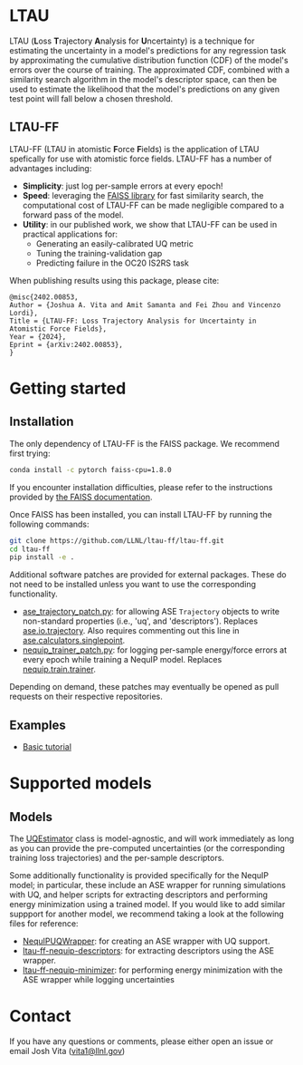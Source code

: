 # LTAU
LTAU (**L**oss **T**rajectory **A**nalysis for **U**ncertainty) is a technique for estimating the uncertainty in a model's predictions for any regression task
by approximating the cumulative distribution function (CDF) of the model's errors
over the course of training. The approximated CDF, combined with a similarity
search algorithm in the model's descriptor space, can then be used to estimate the
likelihood that the model's predictions on any given test point will fall below
a chosen threshold.

## LTAU-FF
LTAU-FF (LTAU in atomistic **F**orce
**F**ields) is the application of LTAU spefically for use with atomistic force fields. LTAU-FF has a number of advantages including:
* **Simplicity**: just log per-sample errors at every epoch!
* **Speed**: leveraging the [FAISS library](https://github.com/facebookresearch/faiss) for fast similarity search,
    the computational cost of LTAU-FF can be made negligible compared to a forward pass
    of the model.
* **Utility**: in our published work, we show that LTAU-FF can be used in practical applications for:
  * Generating an easily-calibrated UQ metric
  * Tuning the training-validation gap
  * Predicting failure in the OC20 IS2RS task

When publishing results using this package, please cite:

```
@misc{2402.00853,
Author = {Joshua A. Vita and Amit Samanta and Fei Zhou and Vincenzo Lordi},
Title = {LTAU-FF: Loss Trajectory Analysis for Uncertainty in Atomistic Force Fields},
Year = {2024},
Eprint = {arXiv:2402.00853},
}
```

# Getting started

## Installation

The only dependency of LTAU-FF is the FAISS package.
We recommend first trying:

```bash
conda install -c pytorch faiss-cpu=1.8.0
```

If you encounter installation difficulties, please refer to the instructions provided by [the FAISS documentation](https://github.com/facebookresearch/faiss/blob/main/INSTALL.md).

Once FAISS has been installed, you can install LTAU-FF by running the following commands:

```bash
git clone https://github.com/LLNL/ltau-ff/ltau-ff.git
cd ltau-ff
pip install -e .
```

Additional software patches are provided for external packages. These do not need to be installed unless you want to use the corresponding functionality.
* [ase_trajectory_patch.py](https://github.com/LLNL/ltau-ff/ltau-ff/-/blob/main/scripts/ase_trajectory_patch.py?ref_type=heads): for allowing ASE `Trajectory` objects to write non-standard properties (i.e., 'uq', and 'descriptors'). Replaces [ase.io.trajectory](https://gitlab.com/ase/ase/-/blob/master/ase/io/trajectory.py?ref_type=heads). Also requires commenting out this line in [ase.calculators.singlepoint](https://gitlab.com/ase/ase/-/blob/master/ase/calculators/singlepoint.py?ref_type=heads#L25).
* [nequip_trainer_patch.py](https://github.com/LLNL/ltau-ff/ltau-ff/-/blob/main/scripts/nequip_trainer_patch.py?ref_type=heads): for logging per-sample energy/force errors at every epoch while training a NequIP model. Replaces [nequip.train.trainer](https://github.com/mir-group/nequip/blob/main/nequip/train/trainer.py).

Depending on demand, these patches may eventually be opened as pull requests on their respective repositories.

## Examples
* [Basic tutorial](https://github.com/LLNL/ltau-ff/ltau-ff/-/blob/main/examples/tutorial.ipynb?ref_type=heads)

# Supported models

## Models
The [UQEstimator](https://github.com/LLNL/ltau-ff/ltau-ff/-/blob/main/ltau_ff/uq_estimator.py?ref_type=heads#L5) class is model-agnostic, and will work immediately as long as you can provide the pre-computed uncertainties (or the corresponding training loss trajectories) and the per-sample descriptors.

Some additionally functionality is provided specifically for the NequIP model; in particular, these include an ASE wrapper for running simulations with UQ, and helper scripts for extracting descriptors and performing energy minimization using a trained model. If you would like to add similar suppport for another model, we recommend taking a look at the following files for reference:

* [NequIPUQWrapper](https://github.com/LLNL/ltau-ff/ltau-ff/-/blob/main/ltau_ff/ase_wrapper.py?ref_type=heads#L9): for creating an ASE wrapper with UQ support.
* [ltau-ff-nequip-descriptors](https://github.com/LLNL/ltau-ff/ltau-ff/-/blob/main/scripts/ltau-ff-nequip-descriptors?ref_type=heads): for extracting descriptors using the ASE wrapper.
* [ltau-ff-nequip-minimizer](https://github.com/LLNL/ltau-ff/ltau-ff/-/blob/main/scripts/ltau-ff-nequip-minimizer?ref_type=heads): for performing energy minimization with the ASE wrapper while logging uncertainties



# Contact
If you have any questions or comments, please either open an issue or email Josh
Vita (vita1@llnl.gov)
